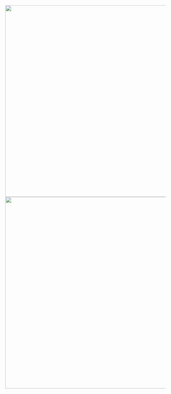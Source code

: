 
<div align="center">

<img src="https://user-images.githubusercontent.com/55017307/102819587-ff944680-43d3-11eb-9a56-35cc233989a7.jpg" width="600"/>

<img src="https://user-images.githubusercontent.com/55017307/102822369-2dc85500-43d9-11eb-921b-1e35d9c9ee9c.jpg" width="600"/>

</div> 


